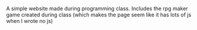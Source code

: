 A simple website made during programming class. Includes the rpg maker game created during class (which makes the page seem like it has lots of js when I wrote no js)
